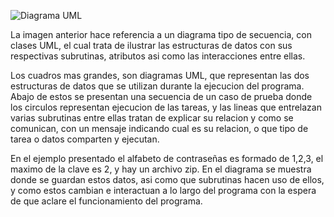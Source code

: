 ![Diagrama UML](/desing/zippas_optimized.png)

La imagen anterior hace referencia a un diagrama tipo de secuencia, con clases UML, el cual trata de ilustrar las estructuras de datos con sus respectivas subrutinas, atributos asi como las interacciones entre ellas. 

Los cuadros mas grandes, son diagramas UML, que representan las dos estructuras de datos que se utilizan durante la ejecucion del programa. Abajo de estos se presentan una secuencia de un caso de prueba donde los circulos representan ejecucion de las tareas, y las lineas que entrelazan varias subrutinas entre ellas tratan de explicar su relacion y como se comunican, con un mensaje indicando cual es su relacion, o que tipo de tarea o datos comparten y ejecutan. 

En el ejemplo presentado el alfabeto de contraseñas es formado de 1,2,3, el maximo de la clave es 2, y hay un archivo zip. En el diagrama se muestra donde se guardan estos datos, asi como que subrutinas hacen uso de ellos, y como estos cambian e interactuan a lo largo del programa con la espera de que aclare el funcionamiento del programa.
